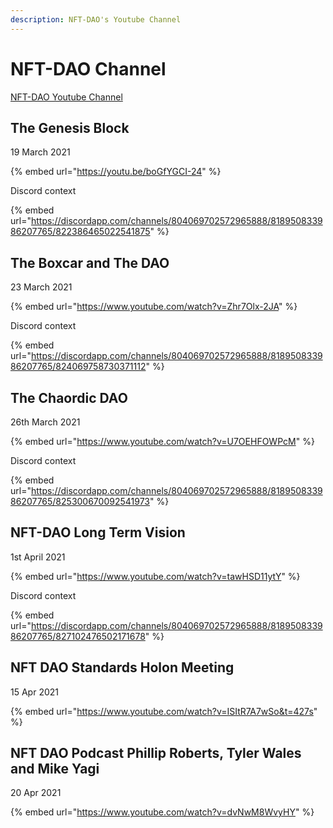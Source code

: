 ```yaml
---
description: NFT-DAO's Youtube Channel
---
```


# NFT-DAO Channel

[NFT-DAO Youtube Channel](https://www.youtube.com/channel/UCsT66TXtF48V4GRJzaUVwlw/featured)

## The Genesis Block

19 March 2021

{% embed url="https://youtu.be/boGfYGCI-24" %}

Discord context

{% embed url="https://discordapp.com/channels/804069702572965888/818950833986207765/822386465022541875" %}



## The Boxcar and The DAO

23 March 2021

{% embed url="https://www.youtube.com/watch?v=Zhr7Olx-2JA" %}

Discord context

{% embed url="https://discordapp.com/channels/804069702572965888/818950833986207765/824069758730371112" %}

## The Chaordic DAO

26th March 2021

{% embed url="https://www.youtube.com/watch?v=U7OEHFOWPcM" %}

Discord context

{% embed url="https://discordapp.com/channels/804069702572965888/818950833986207765/825300670092541973" %}



## NFT-DAO Long Term Vision

1st April 2021

{% embed url="https://www.youtube.com/watch?v=tawHSD11ytY" %}

Discord context

{% embed url="https://discordapp.com/channels/804069702572965888/818950833986207765/827102476502171678" %}

## NFT DAO Standards Holon Meeting

15 Apr 2021

{% embed url="https://www.youtube.com/watch?v=ISItR7A7wSo&t=427s" %}



## NFT DAO Podcast Phillip Roberts, Tyler Wales and Mike Yagi

20 Apr 2021

{% embed url="https://www.youtube.com/watch?v=dvNwM8WvyHY" %}



